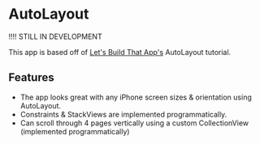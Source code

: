 # AutoLayout

!!!! STILL IN DEVELOPMENT

This app is based off of [Let's Build That App's](https://www.youtube.com/channel/UCuP2vJ6kRutQBfRmdcI92mA) AutoLayout tutorial.

## Features

- The app looks great with any iPhone screen sizes & orientation using AutoLayout.
- Constraints & StackViews are implemented programmatically.
- Can scroll through 4 pages vertically using a custom CollectionView (implemented programmatically)



